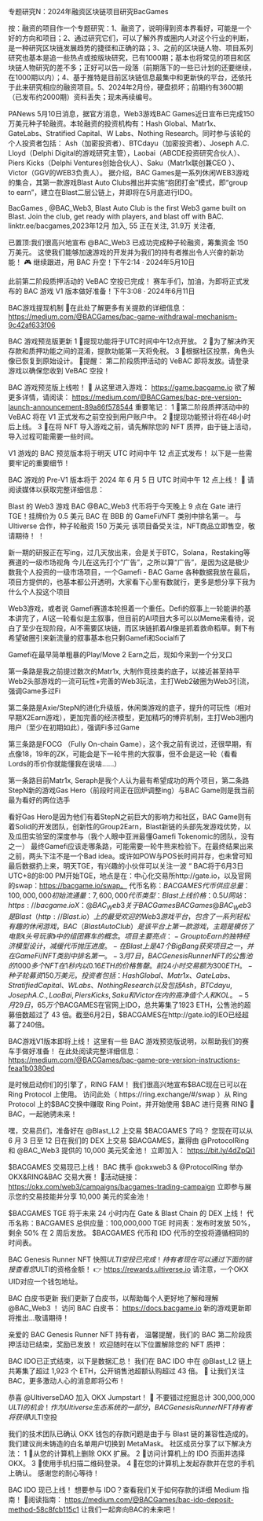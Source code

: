 专题研究N：2024年融资区块链项目研究BacGames


按：融资的项目作一个专题研究：1、融资了，说明得到资本界看好，可能是一个好的方向和项目；2、通过研究它们，可以了解外界或圈内人对这个行业的判断，是一种研究区块链发展趋势的捷径和正确的路；3、之前的区块链人物、项目系列研究也基本是追一些热点或按版块研究，已有1000期；基本也将常见的项目和区块链人物研究的差不多；正好可以告一段落（前期落下的一些已计划的还要继续，在1000期以内）；4、基于推特是目前区块链信息最集中和更新快的平台，还依托于此来研究相应的融资项目。5、2024年2月份，硬盘损坏；前期约有3600期（已发布约2000期）资料丢失；现未再续编号。

PANews 5月10日消息，据官方消息，Web3游戏BAC Games近日宣布已完成150万美元种子轮融资。本轮融资的投资机构有：Hash Global、Matr1x、GateLabs、Stratified Capital、W Labs、Nothing Research。同时参与该轮的个人投资者包括： Ash（加密投资者）、BTCdayu（加密投资者）、Joseph A.C. Lloyd（Delphi Digital的游戏研究主管），Laobai（ABCDE投资研究合伙人）、Piers Kicks（Delphi Ventures创始合伙人）、Saku（Matr1x联创兼CEO ）、Victor（GGV的WEB3负责人）。
据介绍，BAC Games是一系列休闲WEB3游戏的集合，其第一款游戏Blast Auto Clubs推出并实施“抱团打金”模式，即“group to earn”，建立在Blast二层公链上，并即将在5月底进行IDO。

BacGames
,
@BAC_Web3,
Blast Auto Club is the first Web3 game built on Blast. Join the club, get ready with players, and blast off with BAC.
linktr.ee/bacgames,2023年12月 加入,
55 正在关注,
31.9万 关注者,


已置顶:我们很高兴地宣布
@BAC_Web3
已成功完成种子轮融资，筹集资金 150 万美元。
这使我们能够加速游戏的开发并为我们的持有者推出令人兴奋的新功能！ 🎮
继续跟进，用 BAC 升空！下午2:14 · 2024年5月10日

此前第二阶段质押活动的 VeBAC 空投已完成！
赛车手们，加油，为即将正式发布的 BAC 游戏 V1 版本做好准备！下午3:08 · 2024年6月11日

BAC游戏提现机制
🔗在此处了解更多有关提款的详细信息： https://medium.com/@BACGames/bac-game-withdrawal-mechanism-9c42af633f06

BAC 游戏预览版更新
1 ⃣提现功能将于UTC时间中午12点开放。
2 ⃣为了解决昨天存款和质押功能之间的混淆，提款功能第一天将免税。
3 ⃣根据社区投票，角色头像已恢复到原始设计。
🚨提醒：
第二阶段质押活动的 VeBAC 即将发放。请登录游戏以确保您收到 VeBAC 空投！

BAC 游戏预览版上线啦！ 🎉
从这里进入游戏： https://game.bacgame.io
欲了解更多详情，请阅读： https://medium.com/@BACGames/bac-pre-version-launch-announcement-89a86f578544
重要笔记：
1 ⃣第二阶段质押活动中的 VeBAC 将在 V1 正式发布之前空投到用户账户中。
2 ⃣提现功能预计将在48小时后上线。
3 ⃣在将 NFT 导入游戏之前，请先解除您的 NFT 质押，由于链上活动，导入过程可能需要一些时间。

V1 游戏的 BAC 预览版本将于明天 UTC 时间中午 12 点正式发布！
以下是一些需要牢记的重要细节！

BAC 游戏的 Pre-V1 版本将于 2024 年 6 月 5 日 UTC 时间中午 12 点上线！ 🎉
请阅读媒体以获取完整详细信息：

Blast 的 Web3 游戏 BAC 
@BAC_Web3
代币将于今天晚上 9 点在 Gate 进行 TGE！挂牌价为 0.5 美元
BAC 在 BBB 的 GameFi/NFT 类别中排名第一。
与 Ultiverse 合作，种子轮融资 150 万美元
该项目备受关注，NFT商品立即售空，敬请期待！ ！

新一期的研报正在写ing，过几天放出来，会是关于BTC，Solana，Restaking等赛道的一级市场视角
今儿在这先打个“广告”，之所以算“广告”，是因为这是极少数我个人投资的一级市场项目，一个Gamefi - BAC Game
各种数据我放在最后，项目方提供的，也基本都公开透明，大家看下心里有数就行，更多是想分享下我为什么个人投这个项目

Web3游戏，或者说 Gamefi赛道本轮担着一个重任。Defi的叙事上一轮能讲的基本讲完了，AI这一轮看似是主叙事，但目前的AI项目大多可以以Meme来看待，说白了至少在现阶段，AI不需要区块链，而区块链抓着AI像是抓着救命稻草。剩下有希望破圈引来新流量的叙事基本也只剩Gamefi和Socialfi了

Gamefi在最早简单粗暴的Play/Move 2 Earn之后，现如今来到一个分叉口

第一条路是我之前提过数次的Matr1x, 大制作竞技类的底子，以接近甚至持平Web2头部游戏的一流可玩性+完善的Web3玩法，主打Web2破圈为Web3引流，强调Game多过Fi

第二条路是Axie/StepN的进化升级版，休闲类游戏的底子，提升的可玩性（相对早期X2Earn游戏），更加完善的经济模型，更加精巧的博弈机制，主打Web3圈内用户（至少在初期如此），强调Fi多过Game

第三条路是FOCG （Fully On-chain Game），这个我之前有说过，还很早期，有点像18，19年的ZK，可能会是下一轮牛熊的大叙事，但不会是这一轮（看看Lords的币价你就能懂我在说啥……）

第一条路目前Matr1x, Seraph是我个人认为最有希望成功的两个项目，第二条路StepN新的游戏Gas Hero（前段时间正在回炉调整ing）与BAC Game则是我当前最为看好的两位选手

看好Gas Hero是因为他们有着StepN之前巨大的影响力和社区，BAC Game则有着Solid的开发团队，创新性的Group2Earn，Blast新链的头部先发游戏优势，以及瓜田实验室的深度参与（我个人眼中亚洲最懂Gamefi Tokenomic的团队，没有之一）
最终Gamefi应该走哪条路，可能需要一轮牛熊来检验下。在最终结果出来之前，两头下注不是一个Bad idea。或许如POW与POS长时间并存，也未曾可知
最后数据扔上来，明天TGE，有兴趣的小伙伴可以关注一波
“
BAC将于6月3日UTC+8的8:00 PM开始TGE，地点是在：中心化交易所http://gate.io，以及官网的swap：https://bacgame.io/swap。
代币名称：$BACGAMES
代币供应总量：100,000,000
初始流通量：7,600,000
代币类型：Blast
上线价格：0.5U
网站：https://bacgame.io
X：
@BAC_Web3
关于BAC Games
BAC Games 
@BAC_Web3
 是Blast（http://Blast.io）上的最受欢迎的Web3游戏平台，包含了一系列轻松有趣的休闲游戏，BAC（Blast Auto Club）是该平台上第一款游戏，主题是模仿了电影《头号玩家》中的组团赛车的概念。
项目主要亮点：
-Group to Earn的独特经济模型设计，减缓代币抛压进度。
-在Blast上是47个BigBang获奖项目之一，并在GameFi/NFT类别中排名第一。
-3月7日，BAC Genesis Runner NFT的公售池的1000多个NFT在1秒内以0.16 ETH的价格售罄。前24小时交易额为300ETH。
-种子轮募资150万美元，投资者包括：HashGlobal、Matr1x、GateLabs、Stratified Capital、W Labs、Nothing Research以及包括Ash，BTCdayu, Joseph A.C., LaoBai, Piers Kicks, Saku和Victor在内的高净值个人和KOL。
-5月29日，65万个$BACGAMES在官网上IDO，总共筹集了1923 ETH，公售池的超募倍数超过了 43 倍。截至6月2日，$BACGAMES在http://gate.io的IEO已经超募了240倍。

BAC游戏V1版本即将上线！
这里有一些 BAC 游戏预览版说明，以帮助我们的赛车手做好准备！
在此处阅读完整详细信息： https://medium.com/@BACGames/bac-game-pre-version-instructions-feaa1b0380ed

是时候启动你们的引擎了，RING FAM！
我们很高兴地宣布$BAC现在已可以在 Ring Protocol 上使用。
访问此处（ https://ring.exchange/#/swap ）从 Ring Protocol 上的$BAC交换中赚取 Ring Point，并开始使用 $BAC 进行竞赛
RING 🤝 BAC，一起驰骋未来！

嘿，交易员们，准备好在
@Blast_L2
上交易 $BACGAMES 了吗？
您现在可以从 6 月 3 日至 12 日在我们的 DEX 上交易 $BACGAMES，赢得由
@ProtocolRing
和
@BAC_Web3
提供的 10,000 美元奖金池！
立即加入： https://bit.ly/4dZpQi1

$BACGAMES 交易现已上线！
BAC 携手
@okxweb3
 & 
@ProtocolRing
举办 OKX&RING&BAC 交易大赛！
🔗活动链接： https://okx.com/web3/campaigns/bacgames-trading-campaign
立即参与展示您的交易技能并分享 10,000 美元的奖金池！

$BACGAMES TGE 将于未来 24 小时内在 Gate & Blast Chain 的 DEX 上线！
代币名称：BACGAMES
总供应量：100,000,000
TGE 时间表：发布时发放 50%，剩余 50% 在 2 周后发放。
$BACGAMES 代币和 IDO 代币的空投将遵循相同的时间表。

BAC Genesis Runner NFT 快照$ULTI空投已完成！
持有者现在可以通过下面的链接查看您$ULTI的资格金额！
👉 https://rewards.ultiverse.io
请注意，一个OKX UID对应一个钱包地址。

BAC 白皮书更新
我们更新了白皮书，以帮助每个人更好地了解和理解
@BAC_Web3
 ！
访问 BAC 白皮书： https://docs.bacgame.io
新的游戏更新即将推出...敬请期待！

亲爱的 BAC Genesis Runner NFT 持有者，
温馨提醒，我们的 BAC 第二阶段质押活动已结束，奖励已发放！
欢迎随时在以下位置解除您的 NFT 质押：

BAC IDO已正式结束，以下是数据汇总！
我们在 BAC IDO 中在
@Blast_L2
链上共筹集了超过 1,923 个 ETH，公开销售池超额认购超过 43 倍。 🎉
让我们关注 BAC，更多激动人心的消息即将公布！

恭喜
@UltiverseDAO
加入 OKX Jumpstart！ 🎉
不要错过挖掘总计 300,000,000 $ULTI的机会！
作为Ultiverse生态系统的一部分，BAC Genesis Runner NFT 持有者将获得$ULTI空投

我们的技术团队已确认 OKX 钱包的存款问题是由于与 Blast 链的兼容性造成的。
我们建议尚未铸造的白名单用户切换到 MetaMask。
社区成员分享了以下解决方法：
1 ⃣从您的计算机上删除 OKX 扩展。
2 ⃣访问计算机上的 IDO 页面并选择 OKX。
3 ⃣使用手机扫描二维码登录。
4 ⃣在您的计算机上发起存款并在您的手机上确认。
感谢您的耐心等待！

 BAC IDO 现已上线！
想要参与 IDO？查看我们关于如何存款的详细 Medium 指南！
🔗阅读指南： https://medium.com/@BACGames/bac-ido-deposit-method-58c8fcb115c1
让我们一起奔向BAC的未来吧！
